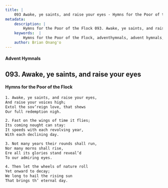 ```yaml
---
title: |
    093 Awake, ye saints, and raise your eyes - Hymns for the Poor of the Flock
metadata:
    description: |
        Hymns for the Poor of the Flock 093. Awake, ye saints, and raise your eyes. Awake, ye saints, and raise your eyes,  And raise your voices high; Extol the sov’reign love, that shews  Our full redemption nigh. 
    keywords:  |
        Hymns for the Poor of the Flock, adventhymnals, advent hymnals, Awake, ye saints, and raise your eyes, Awake, ye saints, and raise your eyes, , 
    author: Brian Onang'o
---
```


#### Advent Hymnals
## 093. Awake, ye saints, and raise your eyes
####  Hymns for the Poor of the Flock

```txt
1. Awake, ye saints, and raise your eyes, 
And raise your voices high;
Extol the sov’reign love, that shews 
Our full redemption nigh.

2. Fast on the wings of time it flies;
Its coming nought can stay:
It speeds with each revolving year,
With each declining day.

3. Not many years their rounds shall run,
Nor many morns shall rise,
Ere all its glories stand reveal’d 
To our admiring eyes.

4. Then let the wheels of nature roll
Yet onward to decay;
We long to hail the rising sun 
That brings th’ eternal day.
```
